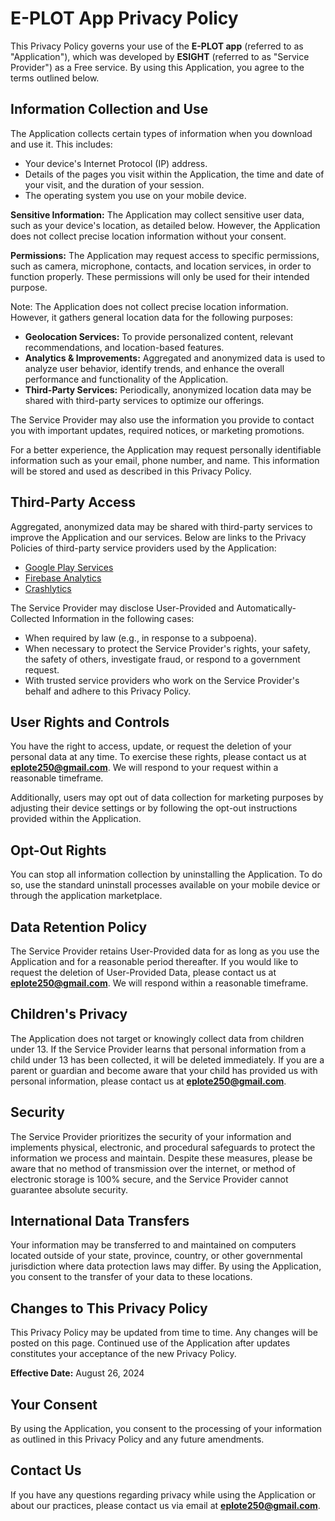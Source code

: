 # E-PLOT App Privacy Policy

This Privacy Policy governs your use of the **E-PLOT app** (referred to as "Application"), which was developed by **ESIGHT** (referred to as "Service Provider") as a Free service. By using this Application, you agree to the terms outlined below.

## Information Collection and Use

The Application collects certain types of information when you download and use it. This includes:

- Your device's Internet Protocol (IP) address.
- Details of the pages you visit within the Application, the time and date of your visit, and the duration of your session.
- The operating system you use on your mobile device.

**Sensitive Information:** The Application may collect sensitive user data, such as your device's location, as detailed below. However, the Application does not collect precise location information without your consent.

**Permissions:** The Application may request access to specific permissions, such as camera, microphone, contacts, and location services, in order to function properly. These permissions will only be used for their intended purpose.

Note: The Application does not collect precise location information. However, it gathers general location data for the following purposes:

- **Geolocation Services:** To provide personalized content, relevant recommendations, and location-based features.
- **Analytics & Improvements:** Aggregated and anonymized data is used to analyze user behavior, identify trends, and enhance the overall performance and functionality of the Application.
- **Third-Party Services:** Periodically, anonymized location data may be shared with third-party services to optimize our offerings.

The Service Provider may also use the information you provide to contact you with important updates, required notices, or marketing promotions.

For a better experience, the Application may request personally identifiable information such as your email, phone number, and name. This information will be stored and used as described in this Privacy Policy.

## Third-Party Access

Aggregated, anonymized data may be shared with third-party services to improve the Application and our services. Below are links to the Privacy Policies of third-party service providers used by the Application:

- [Google Play Services](https://www.google.com/policies/privacy/)
- [Firebase Analytics](https://firebase.google.com/policies/analytics)
- [Crashlytics](https://firebase.google.com/support/privacy/)

The Service Provider may disclose User-Provided and Automatically-Collected Information in the following cases:

- When required by law (e.g., in response to a subpoena).
- When necessary to protect the Service Provider's rights, your safety, the safety of others, investigate fraud, or respond to a government request.
- With trusted service providers who work on the Service Provider's behalf and adhere to this Privacy Policy.

## User Rights and Controls

You have the right to access, update, or request the deletion of your personal data at any time. To exercise these rights, please contact us at **eplote250@gmail.com**. We will respond to your request within a reasonable timeframe.

Additionally, users may opt out of data collection for marketing purposes by adjusting their device settings or by following the opt-out instructions provided within the Application.

## Opt-Out Rights

You can stop all information collection by uninstalling the Application. To do so, use the standard uninstall processes available on your mobile device or through the application marketplace.

## Data Retention Policy

The Service Provider retains User-Provided data for as long as you use the Application and for a reasonable period thereafter. If you would like to request the deletion of User-Provided Data, please contact us at **eplote250@gmail.com**. We will respond within a reasonable timeframe.

## Children's Privacy

The Application does not target or knowingly collect data from children under 13. If the Service Provider learns that personal information from a child under 13 has been collected, it will be deleted immediately. If you are a parent or guardian and become aware that your child has provided us with personal information, please contact us at **eplote250@gmail.com**.

## Security

The Service Provider prioritizes the security of your information and implements physical, electronic, and procedural safeguards to protect the information we process and maintain. Despite these measures, please be aware that no method of transmission over the internet, or method of electronic storage is 100% secure, and the Service Provider cannot guarantee absolute security.

## International Data Transfers

Your information may be transferred to and maintained on computers located outside of your state, province, country, or other governmental jurisdiction where data protection laws may differ. By using the Application, you consent to the transfer of your data to these locations.

## Changes to This Privacy Policy

This Privacy Policy may be updated from time to time. Any changes will be posted on this page. Continued use of the Application after updates constitutes your acceptance of the new Privacy Policy.

**Effective Date:** August 26, 2024

## Your Consent

By using the Application, you consent to the processing of your information as outlined in this Privacy Policy and any future amendments.

## Contact Us

If you have any questions regarding privacy while using the Application or about our practices, please contact us via email at **eplote250@gmail.com**.


